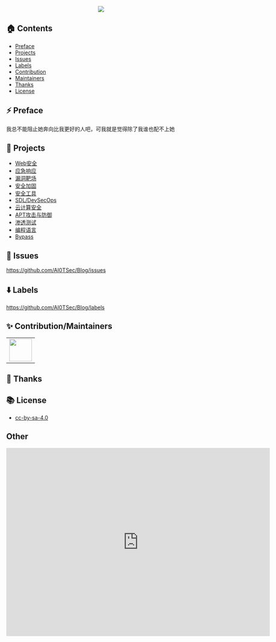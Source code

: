 <p align="center"><img src="https://ai0tsec.github.io/Blog/images/AboutMe.png"></p>

## 🏠 Contents

- [Preface](#Preface)
- [Projects](https://github.com/AI0TSec/Blog/projects)
- [Issues](https://github.com/AI0TSec/Blog/issues)
- [Labels](https://github.com/AI0TSec/Blog/labels)
- [Contribution](#Contribution)
- [Maintainers](#Maintainers)
- [Thanks](#Thanks)
- [License](#License)

## ⚡️ Preface

我总不能阻止她奔向比我更好的人吧，可我就是觉得除了我谁也配不上她

## 🚀 Projects

- [Web安全](https://github.com/AI0TSec/Blog/projects/9)
- [应急响应](https://github.com/AI0TSec/Blog/projects/2)
- [漏洞靶场](https://github.com/AI0TSec/Blog/projects/7)
- [安全加固](https://github.com/AI0TSec/Blog/projects/6)
- [安全工具](https://github.com/AI0TSec/Blog/projects/8)
- [SDL/DevSecOps](https://github.com/AI0TSec/Blog/projects/5)
- [云计算安全](https://github.com/AI0TSec/Blog/projects/4)
- [APT攻击与防御](https://github.com/AI0TSec/Blog/projects/3)
- [渗透测试](https://github.com/AI0TSec/Blog/projects/1)
- [编程语言](https://github.com/AI0TSec/Blog/projects/11)
- [Bypass](https://github.com/AI0TSec/Blog/projects/10)

## 📝 Issues

https://github.com/AI0TSec/Blog/issues

## ⬇️ Labels

https://github.com/AI0TSec/Blog/labels

## ✨ Contribution/Maintainers

<table>
    <tbody>
        <tr>
            <td>
                <a target="_blank" href="https://github.com/AI0TSec"><img width="60px" src="https://ai0tsec.github.io/Blog/images/Photo.jpg"></a>
            </td>
        </tr>
    </tbody>
</table>

## 👋 Thanks

## 📚 License

- [cc-by-sa-4.0](https://choosealicense.com/licenses/cc-by-sa-4.0/)

## Other
<iframe width="701" height="500" src="https://cybermap.kaspersky.com/cn/widget/dynamic/dark" frameborder="0">
